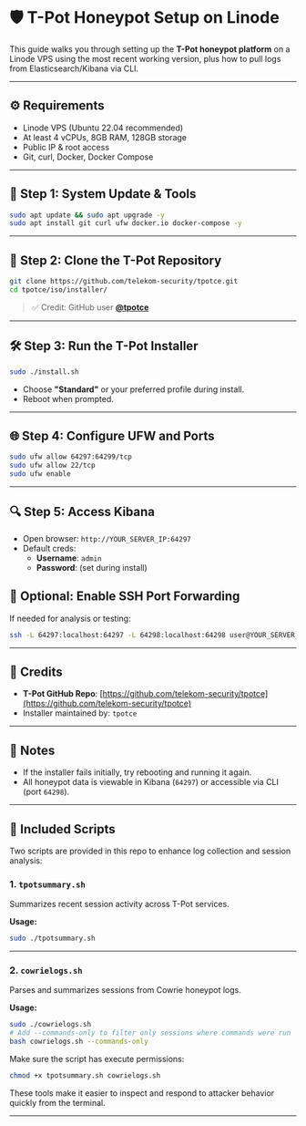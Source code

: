 
# 🛡️ T-Pot Honeypot Setup on Linode

This guide walks you through setting up the **T-Pot honeypot platform** on a Linode VPS using the most recent working version, plus how to pull logs from Elasticsearch/Kibana via CLI.

---

## ⚙️ Requirements

- Linode VPS (Ubuntu 22.04 recommended)
- At least 4 vCPUs, 8GB RAM, 128GB storage
- Public IP & root access
- Git, curl, Docker, Docker Compose

---

## 🧰 Step 1: System Update & Tools

```bash
sudo apt update && sudo apt upgrade -y
sudo apt install git curl ufw docker.io docker-compose -y
```

---

## 🧱 Step 2: Clone the T-Pot Repository

```bash
git clone https://github.com/telekom-security/tpotce.git
cd tpotce/iso/installer/
```

> ✅ Credit: GitHub user **[@tpotce](https://github.com/telekom-security/tpotce)**

---

## 🛠️ Step 3: Run the T-Pot Installer

```bash
sudo ./install.sh
```

- Choose **"Standard"** or your preferred profile during install.
- Reboot when prompted.

---

## 🌐 Step 4: Configure UFW and Ports

```bash
sudo ufw allow 64297:64299/tcp
sudo ufw allow 22/tcp
sudo ufw enable
```

---

## 🔍 Step 5: Access Kibana

- Open browser: `http://YOUR_SERVER_IP:64297`
- Default creds:
  - **Username**: `admin`
  - **Password**: (set during install)


## 🧾 Optional: Enable SSH Port Forwarding

If needed for analysis or testing:
```bash
ssh -L 64297:localhost:64297 -L 64298:localhost:64298 user@YOUR_SERVER_IP
```

---

## 🙌 Credits

- **T-Pot GitHub Repo**: [https://github.com/telekom-security/tpotce](https://github.com/telekom-security/tpotce)
- Installer maintained by: `tpotce`

---

## 📎 Notes

- If the installer fails initially, try rebooting and running it again.
- All honeypot data is viewable in Kibana (`64297`) or accessible via CLI (port `64298`).

---

## 📎 Included Scripts

Two scripts are provided in this repo to enhance log collection and session analysis:

### 1. `tpotsummary.sh`

Summarizes recent session activity across T-Pot services.

**Usage:**
```bash
sudo ./tpotsummary.sh
```

---

### 2. `cowrielogs.sh`

Parses and summarizes sessions from Cowrie honeypot logs.

**Usage:**
```bash
sudo ./cowrielogs.sh
# Add --commands-only to filter only sessions where commands were run
bash cowrielogs.sh --commands-only
```

Make sure the script has execute permissions:
```bash
chmod +x tpotsummary.sh cowrielogs.sh
```

These tools make it easier to inspect and respond to attacker behavior quickly from the terminal.

---
